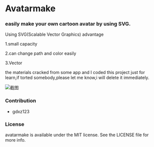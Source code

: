 # Avatarmake

### easily make your own cartoon avatar by using SVG.

Using SVG(Scalable Vector Graphics) advantage

1.small capacity

2.can change path and color easily

3.Vector

the materials cracked from some app and I coded this project just for learn,if torted somebody,please let me know,i will delete it immediately.

![截图](https://oscimg.oschina.net/oscnet/d0e3bac5f5fe8d07a4cae3e0378431b6cd1.jpg)

### Contribution
- gdxz123

### License
avatarmake is available under the MIT license. See the LICENSE file for more info.
